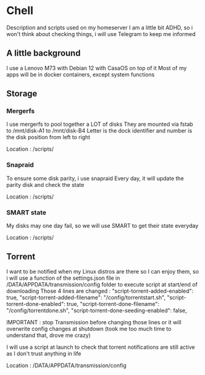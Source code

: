 # Chell
Description and scripts used on my homeserver
I am a little bit ADHD, so i won't think about checking things, i will use Telegram to keep me informed

## A little background
I use a Lenovo M73 with Debian 12 with CasaOS on top of it
Most of my apps will be in docker containers, except system functions

## Storage
### Mergerfs
I use mergerfs to pool together a LOT of disks
They are mounted via fstab to /mnt/disk-A1 to /mnt/disk-B4
Letter is the dock identifier and number is the disk position from left to right

Location : /scripts/

### Snapraid
To ensure some disk parity, i use snapraid
Every day, it will update the parity disk and check the state

Location : /scripts/

### SMART state
My disks may one day fail, so we will use SMART to get their state everyday

Location : /scripts/

## Torrent
I want to be notified when my Linux distros are there so I can enjoy them, so i will use a function of the settings.json file in /DATA/APPDATA/transmission/config folder to execute script at start/end of downloading
Those 4 lines are changed :
  "script-torrent-added-enabled": true,
  "script-torrent-added-filename": "/config/torrentstart.sh",
  "script-torrent-done-enabled": true,
  "script-torrent-done-filename": "/config/torrentdone.sh",
  "script-torrent-done-seeding-enabled": false,

IMPORTANT : stop Transmission before changing those lines or it will overwrite config changes at shutdown (took me too much time to understand that, drove me crazy)
  
I will use a script at launch to check that torrent notifications are still active as I don't trust anything in life

Location : /DATA/APPDATA/transmission/config

